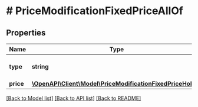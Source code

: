 # # PriceModificationFixedPriceAllOf

## Properties

Name | Type | Description | Notes
------------ | ------------- | ------------- | -------------
**type** | **string** |  | [optional] [default to 'FIXED_PRICE']
**price** | [**\OpenAPI\Client\Model\PriceModificationFixedPriceHolder**](PriceModificationFixedPriceHolder.md) |  | [optional] 

[[Back to Model list]](../../README.md#documentation-for-models) [[Back to API list]](../../README.md#documentation-for-api-endpoints) [[Back to README]](../../README.md)


